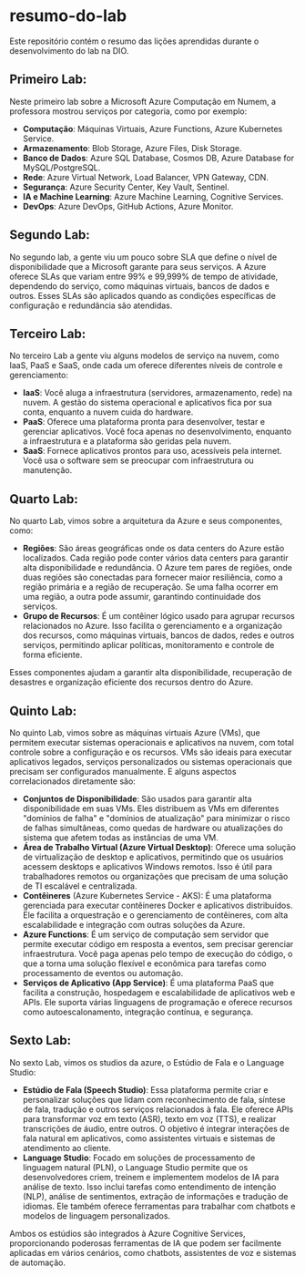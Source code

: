 # resumo-do-lab
Este repositório contém o resumo das lições aprendidas durante o desenvolvimento do lab na DIO.

Primeiro Lab:
---
Neste primeiro lab sobre a Microsoft Azure Computação em Numem, a professora mostrou serviços por categoria, como por exemplo:
 - **Computação**: Máquinas Virtuais, Azure Functions, Azure Kubernetes Service.
 - **Armazenamento**: Blob Storage, Azure Files, Disk Storage.
 - **Banco de Dados**: Azure SQL Database, Cosmos DB, Azure Database for MySQL/PostgreSQL.
 - **Rede**: Azure Virtual Network, Load Balancer, VPN Gateway, CDN.
 - **Segurança**: Azure Security Center, Key Vault, Sentinel.
 - **IA e Machine Learning**: Azure Machine Learning, Cognitive Services.
 - **DevOps**: Azure DevOps, GitHub Actions, Azure Monitor.

Segundo Lab:
---
No segundo lab, a gente viu um pouco sobre SLA que define o nível de disponibilidade que a Microsoft garante para seus serviços. A Azure oferece SLAs que variam entre 99% e 99,999% de tempo de atividade, dependendo do serviço, como máquinas virtuais, bancos de dados e outros. Esses SLAs são aplicados quando as condições específicas de configuração e redundância são atendidas.

Terceiro Lab:
---
No terceiro Lab a gente viu alguns modelos de serviço na nuvem, como IaaS, PaaS e SaaS, onde cada um oferece diferentes níveis de controle e gerenciamento:
  - **IaaS**: Você aluga a infraestrutura (servidores, armazenamento, rede) na nuvem. A gestão do sistema operacional e aplicativos fica por sua conta, enquanto a nuvem cuida do hardware.
  - **PaaS**: Oferece uma plataforma pronta para desenvolver, testar e gerenciar aplicativos. Você foca apenas no desenvolvimento, enquanto a infraestrutura e a plataforma são geridas pela nuvem.
  - **SaaS**: Fornece aplicativos prontos para uso, acessíveis pela internet. Você usa o software sem se preocupar com infraestrutura ou manutenção.

Quarto Lab:
---
No quarto Lab, vimos sobre a arquitetura da Azure e seus componentes, como:
 - **Regiões**: São áreas geográficas onde os data centers do Azure estão localizados. Cada região pode conter vários data centers para garantir alta disponibilidade e redundância. O Azure tem pares de regiões, onde duas regiões são conectadas para fornecer maior resiliência, como a região primária e a região de recuperação. Se uma falha ocorrer em uma região, a outra pode assumir, garantindo continuidade dos serviços.
 - **Grupo de Recursos**: É um contêiner lógico usado para agrupar recursos relacionados no Azure. Isso facilita o gerenciamento e a organização dos recursos, como máquinas virtuais, bancos de dados, redes e outros serviços, permitindo aplicar políticas, monitoramento e controle de forma eficiente.

Esses componentes ajudam a garantir alta disponibilidade, recuperação de desastres e organização eficiente dos recursos dentro do Azure.

Quinto Lab:
---
No quinto Lab, vimos sobre as máquinas virtuais Azure (VMs), que permitem executar sistemas operacionais e aplicativos na nuvem, com total controle sobre a configuração e os recursos. VMs são ideais para executar aplicativos legados, serviços personalizados ou sistemas operacionais que precisam ser configurados manualmente. E alguns aspectos correlacionados diretamente são:
 - **Conjuntos de Disponibilidade**: São usados para garantir alta disponibilidade em suas VMs. Eles distribuem as VMs em diferentes "domínios de falha" e "domínios de atualização" para minimizar o risco de falhas simultâneas, como quedas de hardware ou atualizações do sistema que afetem todas as instâncias de uma VM.
 - **Área de Trabalho Virtual (Azure Virtual Desktop)**: Oferece uma solução de virtualização de desktop e aplicativos, permitindo que os usuários acessem desktops e aplicativos Windows remotos. Isso é útil para trabalhadores remotos ou organizações que precisam de uma solução de TI escalável e centralizada.
 - **Contêineres** (Azure Kubernetes Service - AKS): É uma plataforma gerenciada para executar contêineres Docker e aplicativos distribuídos. Ele facilita a orquestração e o gerenciamento de contêineres, com alta escalabilidade e integração com outras soluções da Azure.
 - **Azure Functions**: É um serviço de computação sem servidor que permite executar código em resposta a eventos, sem precisar gerenciar infraestrutura. Você paga apenas pelo tempo de execução do código, o que a torna uma solução flexível e econômica para tarefas como processamento de eventos ou automação.
 - **Serviços de Aplicativo (App Service)**: É uma plataforma PaaS que facilita a construção, hospedagem e escalabilidade de aplicativos web e APIs. Ele suporta várias linguagens de programação e oferece recursos como autoescalonamento, integração contínua, e segurança.

Sexto Lab:
---
No sexto Lab, vimos os studios da azure, o Estúdio de Fala e o Language Studio:
 - **Estúdio de Fala (Speech Studio)**: Essa plataforma permite criar e personalizar soluções que lidam com reconhecimento de fala, síntese de fala, tradução e outros serviços relacionados à fala. Ele oferece APIs para transformar voz em texto (ASR), texto em voz (TTS), e realizar transcrições de áudio, entre outros. O objetivo é integrar interações de fala natural em aplicativos, como assistentes virtuais e sistemas de atendimento ao cliente.
 - **Language Studio**: Focado em soluções de processamento de linguagem natural (PLN), o Language Studio permite que os desenvolvedores criem, treinem e implementem modelos de IA para análise de texto. Isso inclui tarefas como entendimento de intenção (NLP), análise de sentimentos, extração de informações e tradução de idiomas. Ele também oferece ferramentas para trabalhar com chatbots e modelos de linguagem personalizados.

Ambos os estúdios são integrados à Azure Cognitive Services, proporcionando poderosas ferramentas de IA que podem ser facilmente aplicadas em vários cenários, como chatbots, assistentes de voz e sistemas de automação.
